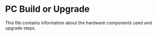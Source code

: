 # PC Build or Upgrade

This file contains information about the hardware components used and upgrade steps.
